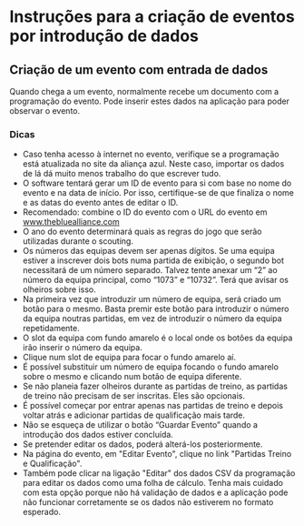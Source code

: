 Instruções para a criação de eventos por introdução de dados
========================

## Criação de um evento com entrada de dados

Quando chega a um evento, normalmente recebe um documento com a programação do evento. Pode inserir estes dados na aplicação para poder observar o evento.

### Dicas

 - Caso tenha acesso à internet no evento, verifique se a programação está atualizada no site da aliança azul. Neste caso, importar os dados de lá dá muito menos trabalho do que escrever tudo.
 - O software tentará gerar um ID de evento para si com base no nome do evento e na data de início. Por isso, certifique-se de que finaliza o nome e as datas do evento antes de editar o ID.
 - Recomendado: combine o ID do evento com o URL do evento em www.thebluealliance.com
 - O ano do evento determinará quais as regras do jogo que serão utilizadas durante o scouting.
 - Os números das equipas devem ser apenas dígitos. Se uma equipa estiver a inscrever dois bots numa partida de exibição, o segundo bot necessitará de um número separado. Talvez tente anexar um “2” ao número da equipa principal, como “1073” e “10732”. Terá que avisar os olheiros sobre isso.
 - Na primeira vez que introduzir um número de equipa, será criado um botão para o mesmo. Basta premir este botão para introduzir o número da equipa noutras partidas, em vez de introduzir o número da equipa repetidamente.
 - O slot da equipa com fundo amarelo é o local onde os botões da equipa irão inserir o número da equipa.
 - Clique num slot de equipa para focar o fundo amarelo aí.
 - É possível substituir um número de equipa focando o fundo amarelo sobre o mesmo e clicando num botão de equipa diferente.
 - Se não planeia fazer olheiros durante as partidas de treino, as partidas de treino não precisam de ser inscritas. Eles são opcionais.
 - É possível começar por entrar apenas nas partidas de treino e depois voltar atrás e adicionar partidas de qualificação mais tarde.
 - Não se esqueça de utilizar o botão “Guardar Evento” quando a introdução dos dados estiver concluída.
 - Se pretender editar os dados, poderá alterá-los posteriormente.
 - Na página do evento, em "Editar Evento", clique no link "Partidas Treino e Qualificação".
 - Também pode clicar na ligação "Editar" dos dados CSV da programação para editar os dados como uma folha de cálculo. Tenha mais cuidado com esta opção porque não há validação de dados e a aplicação pode não funcionar corretamente se os dados não estiverem no formato esperado.
